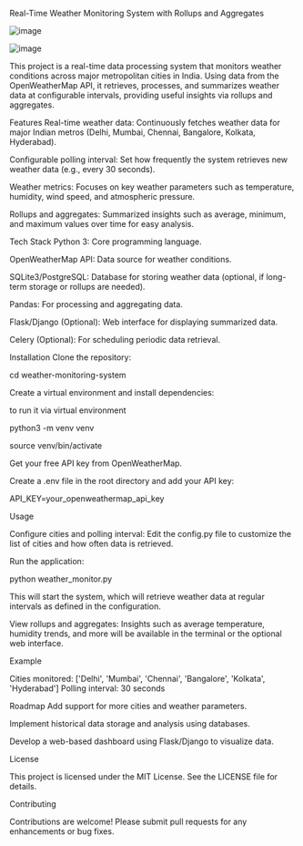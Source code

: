 
Real-Time Weather Monitoring System with Rollups and Aggregates

![image](https://github.com/user-attachments/assets/cd5a0087-5222-4360-bdc7-0b23335eeb38)

![image](https://github.com/user-attachments/assets/2158a159-ed90-4c2d-af06-2bbef6c553a6)


This project is a real-time data processing system that monitors weather conditions across major metropolitan cities in India. Using data from the OpenWeatherMap API, it retrieves, processes, and summarizes weather data at configurable intervals, providing useful insights via rollups and aggregates.

Features
Real-time weather data: Continuously fetches weather data for major Indian metros (Delhi, Mumbai, Chennai, Bangalore, Kolkata, Hyderabad).

Configurable polling interval: Set how frequently the system retrieves new weather data (e.g., every 30 seconds).

Weather metrics: Focuses on key weather parameters such as temperature, humidity, wind speed, and atmospheric pressure.

Rollups and aggregates: Summarized insights such as average, minimum, and maximum values over time for easy analysis.

Tech Stack
Python 3: Core programming language.

OpenWeatherMap API: Data source for weather conditions.

SQLite3/PostgreSQL: Database for storing weather data (optional, if long-term storage or rollups are needed).

Pandas: For processing and aggregating data.

Flask/Django (Optional): Web interface for displaying summarized data.

Celery (Optional): For scheduling periodic data retrieval.


Installation
Clone the repository:

cd weather-monitoring-system

Create a virtual environment and install dependencies:

to run it via virtual environment 

python3 -m venv venv

source venv/bin/activate


Get your free API key from OpenWeatherMap.

Create a .env file in the root directory and add your API key:

API_KEY=your_openweathermap_api_key

Usage

Configure cities and polling interval: Edit the config.py file to customize the list of cities and how often data is retrieved.

Run the application:

python weather_monitor.py

This will start the system, which will retrieve weather data at regular intervals as defined in the configuration.

View rollups and aggregates: Insights such as average temperature, humidity trends, and more will be available in the terminal or the optional web interface.

Example

Cities monitored: ['Delhi', 'Mumbai', 'Chennai', 'Bangalore', 'Kolkata', 'Hyderabad']
Polling interval: 30 seconds


Roadmap
Add support for more cities and weather parameters.

Implement historical data storage and analysis using databases.

Develop a web-based dashboard using Flask/Django to visualize data.

License

This project is licensed under the MIT License. See the LICENSE file for details.

Contributing

Contributions are welcome! Please submit pull requests for any enhancements or bug fixes.
